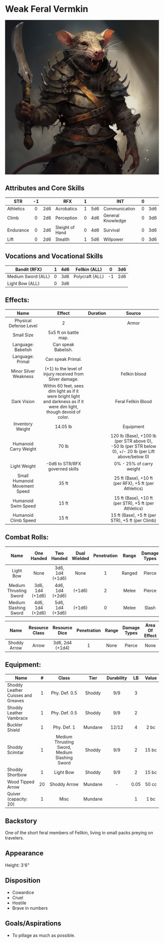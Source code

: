 # Weak Feral Vermkin

![alt_text](FeralVermkin.png)

## Attributes and Core Skills

| STR       | -1 |    | RFX             | 1 |    | INT               | 0 |    |
| --------- | :-: | :-: | --------------- | :-: | :-: | ----------------- | :-: | :-: |
| Athletics | 0 | 2d6 | Acrobatics      | 1 | 5d6 | Communication     | 0 | 3d6 |
| Climb     | 0 | 2d6 | Perception      | 0 | 4d6 | General Knowledge | 0 | 3d6 |
| Endurance | 0 | 2d6 | Sleight of Hand | 0 | 4d6 | Survival          | 0 | 3d6 |
| Lift      | 0 | 2d6 | Stealth         | 1 | 5d6 | Willpower         | 0 | 3d6 |

## Vocations and Vocational Skills

| Bandit {RFX}        | 1 | 4d6 | Fellkin {ALL}   | 0  | 3d6 |
| ------------------- | :-: | :-: | --------------- | -- | --- |
| Medium Sword {ALL} | 0 | 3d6 | Polycraft {ALL} | -1 | 2d6 |
| Light Bow {ALL}     | 0 | 3d6 |                 |    |     |

## Effects:

|             Name             |                                                           Effect                                                           | Duration |                                                    Source                                                    |
| :---------------------------: | :-------------------------------------------------------------------------------------------------------------------------: | :------: | :----------------------------------------------------------------------------------------------------------: |
|    Physical Defense Level    |                                                              2                                                              |          |                                                    Armor                                                    |
|          Small Size          |                                                   5x5 ft on battle map.                                                   |          |                                                                                                              |
|      Language: Babelish      |                                                     Can speak Babelish.                                                     |          |                                                                                                              |
|       Language: Primal       |                                                      Can speak Primal.                                                      |          |                                                                                                              |
|     Minor Silver Weakness     |                                  (+1) to the level of injury received from Silver damage.                                  |          |                                                Fellkin blood                                                |
|          Dark Vision          | Within 60 feet, sees dim light as if it were bright light<br />and darkness as if it were dim light, though devoid of color. |          |                                             Feral Fellkin Blood                                             |
|       Inventory Weight       |                                                          14.05 lb                                                          |          |                                                  Equipment                                                  |
|     Humanoid Carry Weight     |                                                            70 lb                                                            |          | 120 lb (Base), +100 lb (per STR above 0),<br />-50 lb (per STR below 0), +/- 20 lb (per Lift above/below 0) |
|         Light Weight         |                                               -0d6 to STR/RFX governed skills                                               |          |                                           0% - 25% of carry weight                                           |
| Small Humanoid Movement Speed |                                                            35 ft                                                            |          |                            25 ft (Base), +10 ft (per RFX), +5 ft (per Athletics)                            |
|      Humanoid Swim Speed      |                                                            15 ft                                                            |          |                            15 ft (Base), +10 ft (per STR), +5 ft (per Athletics)                            |
|     Humanoid Climb Speed     |                                                            15 ft                                                            |          |                               15 ft (Base), +5 ft (per STR), +5 ft (per Climb)                               |

## Combat Rolls:

|          Name          |   One<br />Handed   |   Two<br />Handed   | Dual<br />Wielded | Penetration | Range | Damage<br />Types | Engageable<br />Opponents | Area Of<br />Effect | Resource<br />Class |
| :--------------------: | :------------------: | :------------------: | :---------------: | :---------: | :----: | :---------------: | :-----------------------: | :-----------------: | :-----------------: |
|       Light Bow       |         None         | 3d6, 1d4<br />(+1d6) |       None       |      1      | Ranged |      Pierce      |           Quick           |        None        |        None        |
| Medium Thrusting Sword | 3d6, 1d4<br />(+1d6) | 4d6, 1d4<br />(+2d6) |      (+1d6)      |      2      | Melee |      Pierce      |           Rapid           |        None        |        None        |
| Medium Slashing Sword | 4d6, 1d4<br />(+2d6) | 5d6, 1d4<br />(+3d6) |      (+1d6)      |      0      | Melee |       Slash       |           Rapid           |        None        |        None        |

|     Name     | Resource<br />Class |  Resource<br />Dice  | Penetration | Range | Damage<br />Types | Area Of<br />Effect |
| :----------: | :-----------------: | :------------------: | :---------: | :---: | :---------------: | :-----------------: |
| Shoddy Arrow |        Arrow        | 3d6, 2d4<br />(+1d4) |      1      | None |      Pierce      |        None        |

## Equipment:

| Name                               | # |                     Class                     |  Tier  | Durability |  LB  | Value |
| ---------------------------------- | :-: | :-------------------------------------------: | :-----: | :--------: | :--: | :---: |
| Shoddy Leather Cuisses and Greaves | 1 |                 Phy. Def. 0.5                 | Shoddy |    9/9    |  3  |      |
| Shoddy Leather Vambrace            | 1 |                 Phy. Def. 0.5                 | Shoddy |    9/9    |  2  |      |
| Buckler Shield                     | 1 |                  Phy. Def. 1                  | Mundane |   12/12   |  4  | 2 bc |
| Shoddy Scimitar                    | 1 | Medium Thrusting Sword, Medium Slashing Sword | Shoddy |    9/9    |  2  | 15 bc |
| Shoddy Shortbow                    | 1 |                   Light Bow                   | Shoddy |    9/9    |  2  | 15 bc |
| Wood Tipped Arrow                  | 20 |                 Shoddy Arrow                 | Mundane |     -     | 0.05 | 50 cc |
| Quiver (capacity: 20)              | 1 |                     Misc                     | Mundane |            |  1  | 1 bc |

## Backstory

One of the short feral members of Fellkin, living in small packs preying on travelers.

## Appearance

Height: 3'6"

## Disposition

- Cowardice
- Cruel
- Hostile
- Brave in numbers

## Goals/Aspirations

- To pillage as much as possible.
